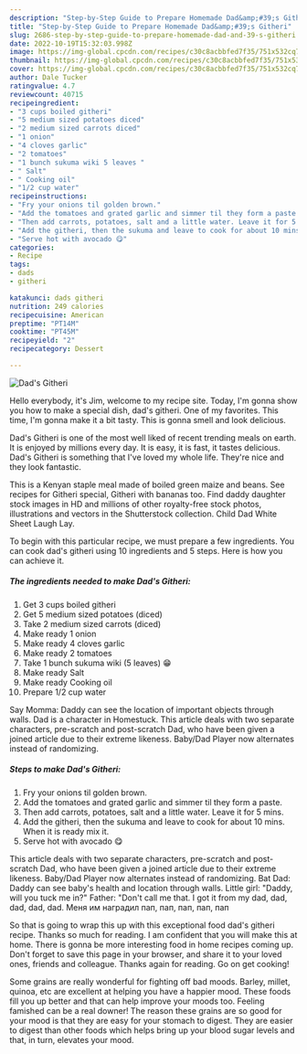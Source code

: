 ```yaml
---
description: "Step-by-Step Guide to Prepare Homemade Dad&amp;#39;s Githeri"
title: "Step-by-Step Guide to Prepare Homemade Dad&amp;#39;s Githeri"
slug: 2686-step-by-step-guide-to-prepare-homemade-dad-and-39-s-githeri
date: 2022-10-19T15:32:03.998Z
image: https://img-global.cpcdn.com/recipes/c30c8acbbfed7f35/751x532cq70/dads-githeri-recipe-main-photo.jpg
thumbnail: https://img-global.cpcdn.com/recipes/c30c8acbbfed7f35/751x532cq70/dads-githeri-recipe-main-photo.jpg
cover: https://img-global.cpcdn.com/recipes/c30c8acbbfed7f35/751x532cq70/dads-githeri-recipe-main-photo.jpg
author: Dale Tucker
ratingvalue: 4.7
reviewcount: 40715
recipeingredient:
- "3 cups boiled githeri"
- "5 medium sized potatoes diced"
- "2 medium sized carrots diced"
- "1 onion"
- "4 cloves garlic"
- "2 tomatoes"
- "1 bunch sukuma wiki 5 leaves "
- " Salt"
- " Cooking oil"
- "1/2 cup water"
recipeinstructions:
- "Fry your onions til golden brown."
- "Add the tomatoes and grated garlic and simmer til they form a paste."
- "Then add carrots, potatoes, salt and a little water. Leave it for 5 mins."
- "Add the githeri, then the sukuma and leave to cook for about 10 mins. When it is ready mix it."
- "Serve hot with avocado 😋"
categories:
- Recipe
tags:
- dads
- githeri

katakunci: dads githeri 
nutrition: 249 calories
recipecuisine: American
preptime: "PT14M"
cooktime: "PT45M"
recipeyield: "2"
recipecategory: Dessert

---
```



![Dad&#39;s Githeri](https://img-global.cpcdn.com/recipes/c30c8acbbfed7f35/751x532cq70/dads-githeri-recipe-main-photo.jpg)

Hello everybody, it's Jim, welcome to my recipe site. Today, I'm gonna show you how to make a special dish, dad&#39;s githeri. One of my favorites. This time, I'm gonna make it a bit tasty. This is gonna smell and look delicious.

Dad&#39;s Githeri is one of the most well liked of recent trending meals on earth. It is enjoyed by millions every day. It is easy, it is fast, it tastes delicious. Dad&#39;s Githeri is something that I've loved my whole life. They're nice and they look fantastic.

This is a Kenyan staple meal made of boiled green maize and beans. See recipes for Githeri special, Githeri with bananas too. Find daddy daughter stock images in HD and millions of other royalty-free stock photos, illustrations and vectors in the Shutterstock collection. Child Dad White Sheet Laugh Lay.


To begin with this particular recipe, we must prepare a few ingredients. You can cook dad&#39;s githeri using 10 ingredients and 5 steps. Here is how you can achieve it.

<!--inarticleads1-->

##### The ingredients needed to make Dad&#39;s Githeri:

1. Get 3 cups boiled githeri
1. Get 5 medium sized potatoes (diced)
1. Take 2 medium sized carrots (diced)
1. Make ready 1 onion
1. Make ready 4 cloves garlic
1. Make ready 2 tomatoes
1. Take 1 bunch sukuma wiki (5 leaves) 😁
1. Make ready  Salt
1. Make ready  Cooking oil
1. Prepare 1/2 cup water


Say Momma: Daddy can see the location of important objects through walls. Dad is a character in Homestuck. This article deals with two separate characters, pre-scratch and post-scratch Dad, who have been given a joined article due to their extreme likeness. Baby/Dad Player now alternates instead of randomizing. 

<!--inarticleads2-->

##### Steps to make Dad&#39;s Githeri:

1. Fry your onions til golden brown.
1. Add the tomatoes and grated garlic and simmer til they form a paste.
1. Then add carrots, potatoes, salt and a little water. Leave it for 5 mins.
1. Add the githeri, then the sukuma and leave to cook for about 10 mins. When it is ready mix it.
1. Serve hot with avocado 😋


This article deals with two separate characters, pre-scratch and post-scratch Dad, who have been given a joined article due to their extreme likeness. Baby/Dad Player now alternates instead of randomizing. Bat Dad: Daddy can see baby&#39;s health and location through walls. Little girl: &#34;Daddy, will you tuck me in?&#34; Father: &#34;Don&#39;t call me that. I got it from my dad, dad, dad, dad, dad. Меня им наградил пап, пап, пап, пап, пап 

So that is going to wrap this up with this exceptional food dad&#39;s githeri recipe. Thanks so much for reading. I am confident that you will make this at home. There is gonna be more interesting food in home recipes coming up. Don't forget to save this page in your browser, and share it to your loved ones, friends and colleague. Thanks again for reading. Go on get cooking!

Some grains are really wonderful for fighting off bad moods. Barley, millet, quinoa, etc are excellent at helping you have a happier mood. These foods fill you up better and that can help improve your moods too. Feeling famished can be a real downer! The reason these grains are so good for your mood is that they are easy for your stomach to digest. They are easier to digest than other foods which helps bring up your blood sugar levels and that, in turn, elevates your mood.
